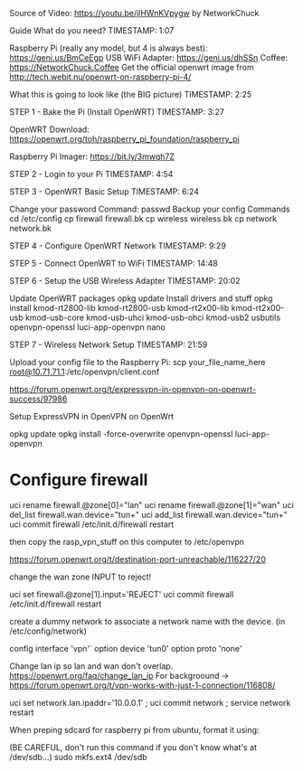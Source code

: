 Source of Video: https://youtu.be/jlHWnKVpygw by NetworkChuck

Guide
What do you need?
TIMESTAMP: 1:07

Raspberry Pi (really any model, but 4 is always best): https://geni.us/BmCeEgp
USB WiFi Adapter: https://geni.us/dhSSn
Coffee: https://NetworkChuck.Coffee
Get the official openwrt image from http://tech.webit.nu/openwrt-on-raspberry-pi-4/

What this is going to look like (the BIG picture)
TIMESTAMP: 2:25



STEP 1 - Bake the Pi (Install OpenWRT)
TIMESTAMP: 3:27

OpenWRT Download: https://openwrt.org/toh/raspberry_pi_foundation/raspberry_pi

Raspberry Pi Imager: https://bit.ly/3mwqh7Z



STEP 2 - Login to your Pi
TIMESTAMP: 4:54



STEP 3 - OpenWRT Basic Setup
TIMESTAMP: 6:24

Change your password
Command: passwd
Backup your config
Commands
cd /etc/config
cp firewall firewall.bk
cp wireless wireless.bk
cp network network.bk

STEP 4 - Configure OpenWRT Network
TIMESTAMP: 9:29



STEP 5 - Connect OpenWRT to WiFi
TIMESTAMP: 14:48



STEP 6 - Setup the USB Wireless Adapter
TIMESTAMP: 20:02

Update OpenWRT packages
opkg update
Install drivers and stuff
opkg install kmod-rt2800-lib kmod-rt2800-usb kmod-rt2x00-lib kmod-rt2x00-usb kmod-usb-core kmod-usb-uhci kmod-usb-ohci kmod-usb2 usbutils openvpn-openssl luci-app-openvpn nano

STEP 7 - Wireless Network Setup
TIMESTAMP: 21:59


Upload your config file to the Raspberry Pi:
scp your_file_name_here root@10.71.71.1:/etc/openvpn/client.conf

https://forum.openwrt.org/t/expressvpn-in-openvpn-on-openwrt-success/97986

Setup ExpressVPN in OpenVPN on OpenWrt

opkg update
opkg install -force-overwrite openvpn-openssl luci-app-openvpn

# Configure firewall
uci rename firewall.@zone[0]="lan"
uci rename firewall.@zone[1]="wan"
uci del_list firewall.wan.device="tun+"
uci add_list firewall.wan.device="tun+"
uci commit firewall
/etc/init.d/firewall restart

then copy the rasp_vpn_stuff on this computer to /etc/openvpn

https://forum.openwrt.org/t/destination-port-unreachable/116227/20

change the wan zone INPUT to reject! 

uci set firewall.@zone[1].input='REJECT'
uci commit firewall
/etc/init.d/firewall restart

create a dummy network to associate a network name with the device.
(in /etc/config/network)

config interface 'vpn'`
    option device 'tun0'
    option proto 'none'


Change lan ip so lan and wan don't overlap. https://openwrt.org/faq/change_lan_ip
For backgroound -> https://forum.openwrt.org/t/vpn-works-with-just-1-connection/116808/

uci set network.lan.ipaddr='10.0.0.1' ; uci commit network ; service network restart

When preping sdcard for raspberry pi from ubuntu, format it using:

(BE CAREFUL, don't run this command if you don't know what's at /dev/sdb...) sudo mkfs.ext4 /dev/sdb
